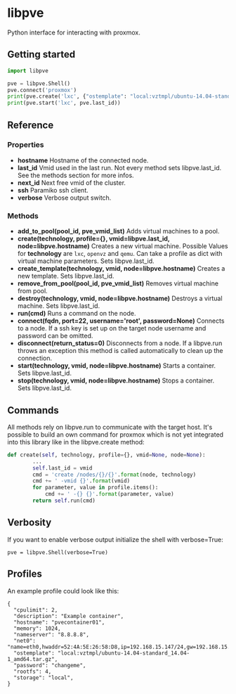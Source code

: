 # libpve

Python interface for interacting with proxmox.

## Getting started

```python
import libpve

pve = libpve.Shell()
pve.connect('proxmox')
print(pve.create('lxc', {"ostemplate": "local:vztmpl/ubuntu-14.04-standard_14.04-1_amd64.tar.gz"}))
print(pve.start('lxc', pve.last_id))
```

## Reference

### Properties

* **hostname** Hostname of the connected node.
* **last_id** Vmid used in the last run. Not every method sets libpve.last_id. See the methods section for more infos.
* **next_id** Next free vmid of the cluster.
* **ssh** Paramiko ssh client.
* **verbose** Verbose output switch.

### Methods

* **add_to_pool(pool_id, pve_vmid_list)** Adds virtual machines to a pool.
* **create(technology, profile={}, vmid=libpve.last_id, node=libpve.hostname)** Creates a new virtual machine. Possible Values for **technology** are `lxc`, `openvz` and `qemu`. Can take a profile as dict with virtual machine parameters. Sets libpve.last_id.
* **create_template(technology, vmid, node=libpve.hostname)** Creates a new template. Sets libpve.last_id.
* **remove_from_pool(pool_id, pve_vmid_list)** Removes virtual machine from pool.
* **destroy(technology, vmid, node=libpve.hostname)** Destroys a virtual machine. Sets libpve.last_id.
* **run(cmd)** Runs a command on the node.
* **connect(fqdn, port=22, username='root', password=None)** Connects to a node. If a ssh key is set up on the target node username and password can be omitted.
* **disconnect(return_status=0)** Disconnects from a node. If a libpve.run throws an exception this method is called automatically to clean up the connection.
* **start(technology, vmid, node=libpve.hostname)** Starts a container. Sets libpve.last_id.
* **stop(technology, vmid, node=libpve.hostname)** Stops a container. Sets libpve.last_id.

## Commands

All methods rely on libpve.run to communicate with the target host. It's possible to build an own command for proxmox which is not yet integrated into this library like in the libpve.create method:

```python
def create(self, technology, profile={}, vmid=None, node=None):
        ...
        self.last_id = vmid
        cmd = 'create /nodes/{}/{}'.format(node, technology)
        cmd += ' -vmid {}'.format(vmid)
        for parameter, value in profile.items():
            cmd += ' -{} {}'.format(parameter, value)
        return self.run(cmd)
```

## Verbosity

If you want to enable verbose output initialize the shell with verbose=True:

```
pve = libpve.Shell(verbose=True)
```

## Profiles

An example profile could look like this:

```
{
  "cpulimit": 2,
  "description": "Example container",
  "hostname": "pvecontainer01",
  "memory": 1024,
  "nameserver": "8.8.8.8",
  "net0": "name=eth0,hwaddr=52:4A:5E:26:58:D8,ip=192.168.15.147/24,gw=192.168.15.1,bridge=vmbr0",
  "ostemplate": "local:vztmpl/ubuntu-14.04-standard_14.04-1_amd64.tar.gz",
  "password": "changeme",
  "rootfs": 4,
  "storage": "local",
}
```